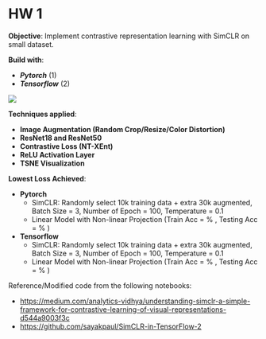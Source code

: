 # HW 1

**Objective**: Implement contrastive representation learning with SimCLR on small dataset.

**Build with**:
* _**Pytorch**_ (1) 
* _**Tensorflow**_ (2) 

![](image_aug_sample.png)

**Techniques applied**:
* **Image Augmentation (Random Crop/Resize/Color Distortion)** 
* **ResNet18 and ResNet50**
* **Contrastive Loss (NT-XEnt)**
* **ReLU Activation Layer**
* **TSNE Visualization** 

**Lowest Loss Achieved**:
* **Pytorch**
    - SimCLR: Randomly select 10k training data + extra 30k augmented, Batch Size = 3, Number of Epoch = 100, Temperature = 0.1
    - Linear Model with Non-linear Projection (Train Acc = % , Testing Acc = % )
* **Tensorflow**
    - SimCLR: Randomly select 10k training data + extra 30k augmented, Batch Size = 3, Number of Epoch = 100, Temperature = 0.1
    - Linear Model with Non-linear Projection (Train Acc = % , Testing Acc = % )

Reference/Modified code from the following notebooks: 
* https://medium.com/analytics-vidhya/understanding-simclr-a-simple-framework-for-contrastive-learning-of-visual-representations-d544a9003f3c
* https://github.com/sayakpaul/SimCLR-in-TensorFlow-2

